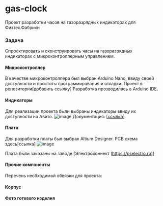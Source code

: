 # gas-clock
Проект разработки часов на газоразрядных индикаторах для Физтех.Фабрики

### Задача
Cпроектировать и сконструировать часы на газоразрядных индикаторах с микроконтроллерным управлением.

#### Микроконтроллер
В качестве микроконтроллера был выбран Arduino Nano, ввиду своей доступности и простоты программирования и отладки. Проект в репозитории[добавить ссылку] 
Разработка прозводилась в Arduino IDE.

#### Индикаторы
Для реализации проекта были выбраны индикаторы ввиду их доступности на Авито.
![image](https://github.com/user-attachments/assets/062d897e-ce6e-4f94-9e3f-2cd2dcdca8f1)
Документация: [[ссылка](https://www.belchip.by/sitedocs/in14.pdf)]

#### Плата
Для разработки платы был выбран Altium Designer. PCB схема здесь[ссылка]
![image](https://github.com/user-attachments/assets/916f6063-7eff-4f47-96af-a7a969f5fda8)

Плата были заказаны на заводе [Электроконнект (https://pselectro.ru)]

#### Прочие компоненты
Перечень необходимой обвязки для проекта:



#### Корпус

#### Фото готового изделия

